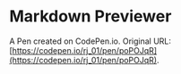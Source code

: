 # Markdown Previewer

A Pen created on CodePen.io. Original URL: [https://codepen.io/rj_01/pen/poPOJqR](https://codepen.io/rj_01/pen/poPOJqR).


